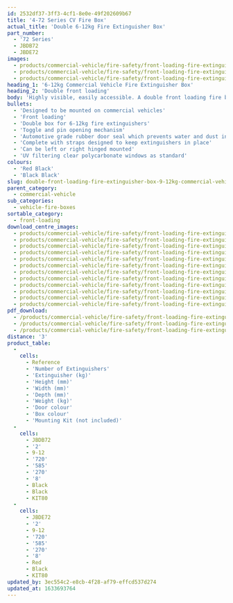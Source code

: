 ```yaml
---
id: 2532df37-3ff3-4cf1-8e0e-49f202609b67
title: '4-72 Series CV Fire Box'
actual_title: 'Double 6-12kg Fire Extinguisher Box'
part_number:
  - '72 Series'
  - JBDB72
  - JBDE72
images:
  - products/commercial-vehicle/fire-safety/front-loading-fire-extinguisher-boxes/72/images-lr/Product_Image_776x776_(518x518_focus_area)-JBDE72_01.jpg
  - products/commercial-vehicle/fire-safety/front-loading-fire-extinguisher-boxes/72/images-lr/Product_Image_776x776_(518x518_focus_area)-JBDE72_02.jpg
  - products/commercial-vehicle/fire-safety/front-loading-fire-extinguisher-boxes/72/images-lr/Product_Image_776x776_(518x518_focus_area)-JBDE72_03.jpg
heading_1: '6-12kg Commercial Vehicle Fire Extinguisher Box'
heading_2: 'Double front loading'
body: 'Highly visible, easily accessible. A double front loading fire box for 6-12 kg fire extinguishers. Designed to be mounted on vehicles.'
bullets:
  - 'Designed to be mounted on commercial vehicles'
  - 'Front loading'
  - 'Double box for 6-12kg fire extinguishers'
  - 'Toggle and pin opening mechanism'
  - 'Automotive grade rubber door seal which prevents water and dust ingress'
  - 'Complete with straps designed to keep extinguishers in place'
  - 'Can be left or right hinged mounted'
  - 'UV filtering clear polycarbonate windows as standard'
colours:
  - 'Red Black'
  - 'Black Black'
slug: double-front-loading-fire-extinguisher-box-9-12kg-commercial-vehicle
parent_category:
  - commercial-vehicle
sub_categories:
  - vehicle-fire-boxes
sortable_category:
  - front-loading
download_centre_images:
  - products/commercial-vehicle/fire-safety/front-loading-fire-extinguisher-boxes/72/images-hr/JBDE72_001.jpg
  - products/commercial-vehicle/fire-safety/front-loading-fire-extinguisher-boxes/72/images-hr/JBDE72_002.jpg
  - products/commercial-vehicle/fire-safety/front-loading-fire-extinguisher-boxes/72/images-hr/JBDE72_003.jpg
  - products/commercial-vehicle/fire-safety/front-loading-fire-extinguisher-boxes/72/images-hr/JBDE72_004.jpg
  - products/commercial-vehicle/fire-safety/front-loading-fire-extinguisher-boxes/72/images-hr/JBDE72_005.jpg
  - products/commercial-vehicle/fire-safety/front-loading-fire-extinguisher-boxes/72/images-hr/JBDE72_006.jpg
  - products/commercial-vehicle/fire-safety/front-loading-fire-extinguisher-boxes/72/images-hr/JBDE72_007.jpg
  - products/commercial-vehicle/fire-safety/front-loading-fire-extinguisher-boxes/72/images-hr/JBKE72_001.jpg
  - products/commercial-vehicle/fire-safety/front-loading-fire-extinguisher-boxes/72/images-hr/JBKE72_002.jpg
  - products/commercial-vehicle/fire-safety/front-loading-fire-extinguisher-boxes/72/images-hr/JBKE72_003.jpg
  - products/commercial-vehicle/fire-safety/front-loading-fire-extinguisher-boxes/72/images-hr/JBKE72_004.jpg
  - products/commercial-vehicle/fire-safety/front-loading-fire-extinguisher-boxes/72/images-hr/JBKE72_005.jpg
pdf_download:
  - /products/commercial-vehicle/fire-safety/front-loading-fire-extinguisher-boxes/72/images-hr/JBDE72_01.jpg
  - /products/commercial-vehicle/fire-safety/front-loading-fire-extinguisher-boxes/72/images-hr/JBDE72_02.jpg
  - /products/commercial-vehicle/fire-safety/front-loading-fire-extinguisher-boxes/72/images-hr/JBDE72_03.jpg
distance: '3'
product_table:
  -
    cells:
      - Reference
      - 'Number of Extinguishers'
      - 'Extinguisher (kg)'
      - 'Height (mm)'
      - 'Width (mm)'
      - 'Depth (mm)'
      - 'Weight (kg)'
      - 'Door colour'
      - 'Box colour'
      - 'Mounting Kit (not included)'
  -
    cells:
      - JBDB72
      - '2'
      - 9-12
      - '720'
      - '585'
      - '270'
      - '8'
      - Black
      - Black
      - KIT80
  -
    cells:
      - JBDE72
      - '2'
      - 9-12
      - '720'
      - '585'
      - '270'
      - '8'
      - Red
      - Black
      - KIT80
updated_by: 3ec554c2-e8cb-4f28-af79-effcd537d274
updated_at: 1633693764
---
```

